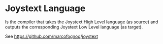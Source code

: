 # Joystext Language

Is the compiler that takes the Joystext High Level language (as source) and outputs the corresponding Joystext Low Level language (as target).

See https://github.com/marcofognog/joystext

